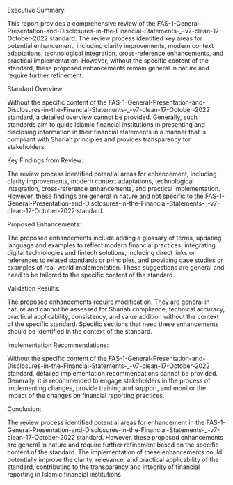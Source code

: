 Executive Summary:

This report provides a comprehensive review of the FAS-1-General-Presentation-and-Disclosures-in-the-Financial-Statements-_-v7-clean-17-October-2022 standard. The review process identified key areas for potential enhancement, including clarity improvements, modern context adaptations, technological integration, cross-reference enhancements, and practical implementation. However, without the specific content of the standard, these proposed enhancements remain general in nature and require further refinement.

Standard Overview:

Without the specific content of the FAS-1-General-Presentation-and-Disclosures-in-the-Financial-Statements-_-v7-clean-17-October-2022 standard, a detailed overview cannot be provided. Generally, such standards aim to guide Islamic financial institutions in presenting and disclosing information in their financial statements in a manner that is compliant with Shariah principles and provides transparency for stakeholders.

Key Findings from Review:

The review process identified potential areas for enhancement, including clarity improvements, modern context adaptations, technological integration, cross-reference enhancements, and practical implementation. However, these findings are general in nature and not specific to the FAS-1-General-Presentation-and-Disclosures-in-the-Financial-Statements-_-v7-clean-17-October-2022 standard.

Proposed Enhancements:

The proposed enhancements include adding a glossary of terms, updating language and examples to reflect modern financial practices, integrating digital technologies and fintech solutions, including direct links or references to related standards or principles, and providing case studies or examples of real-world implementation. These suggestions are general and need to be tailored to the specific content of the standard.

Validation Results:

The proposed enhancements require modification. They are general in nature and cannot be assessed for Shariah compliance, technical accuracy, practical applicability, consistency, and value addition without the context of the specific standard. Specific sections that need these enhancements should be identified in the context of the standard.

Implementation Recommendations:

Without the specific content of the FAS-1-General-Presentation-and-Disclosures-in-the-Financial-Statements-_-v7-clean-17-October-2022 standard, detailed implementation recommendations cannot be provided. Generally, it is recommended to engage stakeholders in the process of implementing changes, provide training and support, and monitor the impact of the changes on financial reporting practices.

Conclusion:

The review process identified potential areas for enhancement in the FAS-1-General-Presentation-and-Disclosures-in-the-Financial-Statements-_-v7-clean-17-October-2022 standard. However, these proposed enhancements are general in nature and require further refinement based on the specific content of the standard. The implementation of these enhancements could potentially improve the clarity, relevance, and practical applicability of the standard, contributing to the transparency and integrity of financial reporting in Islamic financial institutions.